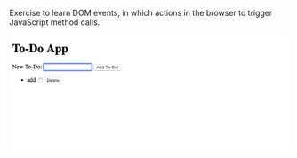 
Exercise to learn DOM events, in which actions in the browser to trigger JavaScript method calls.

![project image](to-do-app.png)
